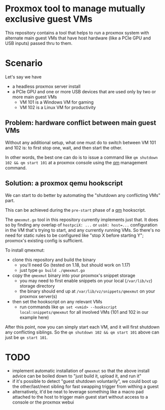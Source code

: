 # Proxmox tool to manage mutually exclusive guest VMs

This repository contains a tool that helps to run a proxmox system with
alternate main guest VMs that have host hardware (like a PCIe GPU and USB
inputs) passed thru to them.

# Scenario

Let's say we have
- a headless proxmox server install
- a PCIe GPU and one or more USB devices that are used only by two or more main guest VMs
  - VM 101 is a Windows VM for gaming
  - VM 102 is a Linux VM for productivity

## Problem: hardware conflict between main guest VMs

Without any additional setup, what one must do to switch between VM 101 and 102
is: to first stop one, wait, and then start the other.

In other words, the best one can do is to issue a command like `qm shutdown 102
&& qm start 101` at a proxmox console using the [qm] management command.

## Solution: a proxmox qemu hookscript

We can start to do better by automating the "shutdown any conflicting VMs" part.

This can be achieved during the `pre-start` phase of a [qm] hookscript.

The `qmexmut.go` tool in this repository currently implements just that.
It does so by finding any overlap of `hostpciX: ...` or `usbX: host=...`
configuration in the VM that's trying to start, and any currently running VMs.
So there's no need for static rules to be configured like "stop X before
starting Y"; proxmox's existing config is sufficient.

To install qmexmut:
- clone this repository and build the binary
  - you'll need Go (tested on 1.18, but should work on 1.17)
  - just type `go build ./qmexmut.go`
- copy the `qmexmut` binary into your proxmox's snippet storage
  - you may need to first enable snippets on your local (`/var/lib/vz`) storage directory
  - the binary should end up at `/var/lib/vz/snippets/qmexmut` on your proxmox server(s)
- then set the hookscript on any relevant VMs
  - run commands like `qm set <vmid> --hookscript local:snippets/qmexmut` for
    all involved VMs (101 and 102 in our example here)

After this point, now you can simply start each VM, and it will first shutdown
any conflicting siblings. So the `qm shutdown 102 && qm start 101` above can
just be `qm start 101`.

# TODO

- implement automatic installation of `qmexmut` so that the above install
  advice can be boiled down to "just build it, upload it, and run it"
- if it's possible to detect "guest shutdown voluntarily", we could boot up the
  other/last/next sibling for fast swapping trigger from withing a guest
- alternatively, it'd be neat to leverage something like a macro pad attached
  to the host to trigger main guest start without access to a console or the
  proxmox webui

[qm]: https://pve.proxmox.com/pve-docs/qm.1.html
